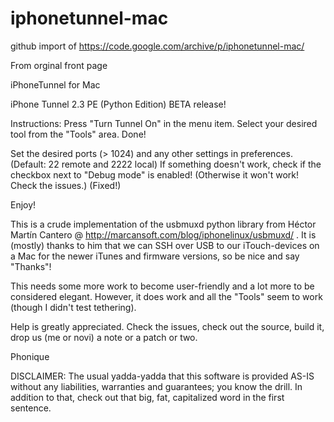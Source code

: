 # iphonetunnel-mac
github import of https://code.google.com/archive/p/iphonetunnel-mac/

From orginal front page 

iPhoneTunnel for Mac

iPhone Tunnel 2.3 PE (Python Edition) BETA release!

Instructions:
Press "Turn Tunnel On" in the menu item.
Select your desired tool from the "Tools" area.
Done!

Set the desired ports (> 1024) and any other settings in preferences. (Default: 22 remote and 2222 local)
If something doesn't work, check if the checkbox next to "Debug mode" is enabled! (Otherwise it won't work! Check the issues.) (Fixed!)

Enjoy!

This is a crude implementation of the usbmuxd python library from Héctor Martín Cantero @ http://marcansoft.com/blog/iphonelinux/usbmuxd/ .
It is (mostly) thanks to him that we can SSH over USB to our iTouch-devices on a Mac for the newer iTunes and firmware versions, so be nice and say "Thanks"!

This needs some more work to become user-friendly and a lot more to be considered elegant.
However, it does work and all the "Tools" seem to work (though I didn't test tethering).

Help is greatly appreciated. Check the issues, check out the source, build it, drop us (me or novi) a note or a patch or two.

Phonique

DISCLAIMER: The usual yadda-yadda that this software is provided AS-IS without any liabilities, warranties and guarantees; you know the drill. In addition to that, check out that big, fat, capitalized word in the first sentence.


